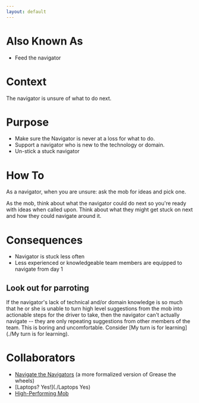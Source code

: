 ```yaml
---
layout: default
---
```

# Also Known As
- Feed the navigator

# Context
The navigator is unsure of what to do next.

# Purpose
- Make sure the Navigator is never at a loss for what to do.
- Support a navigator who is new to the technology or domain.
- Un-stick a stuck navigator

# How To
As a navigator, when you are unsure: ask the mob for ideas and pick one.

As the mob, think about what the navigator could do next so you're ready with
ideas when called upon. Think about what they might get stuck on next and how
they could navigate around it.

# Consequences
- Navigator is stuck less often
- Less experienced or knowledgeable team members are equipped to navigate from
  day 1

## Look out for parroting
If the navigator's lack of technical and/or domain knowledge is so much that he
or she is unable to turn high level suggestions from the mob into actionable
steps for the driver to take, then the navigator can't actually navigate -- they
are only repeating suggestions from other members of the team. This is boring
and uncomfortable. Consider [My turn is for learning](./My turn is for
learning).

# Collaborators
 - [Navigate the Navigators](./Navigate%20the%20Navigators) (a more formalized
   version of Grease the wheels)
 - [Laptops? Yes!](./Laptops Yes)
 - [High-Performing Mob](./High-Performing%20Mob)
